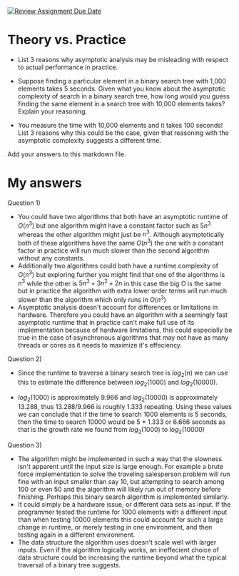 [![Review Assignment Due Date](https://classroom.github.com/assets/deadline-readme-button-24ddc0f5d75046c5622901739e7c5dd533143b0c8e959d652212380cedb1ea36.svg)](https://classroom.github.com/a/FgMJElkj)
# Theory vs. Practice

- List 3 reasons why asymptotic analysis may be misleading with respect to
  actual performance in practice.

- Suppose finding a particular element in a binary search tree with 1,000
  elements takes 5 seconds. Given what you know about the asymptotic complexity
  of search in a binary search tree, how long would you guess finding the same
  element in a search tree with 10,000 elements takes? Explain your reasoning.

- You measure the time with 10,000 elements and it takes 100 seconds! List 3
  reasons why this could be the case, given that reasoning with the asymptotic
  complexity suggests a different time.

Add your answers to this markdown file.

# My answers

Question 1)

- You could have two algorithms that both have an asymptotic runtime of $O(n^3)$ but one algorithm might have a constant factor such as $5n^3$ whereas the other algorithm might just be $n^3$. Although asymptotically both of these algorithms have the same $O(n^3)$ the one with a constant factor in practice will run much slower than the second algorithm without any constants.
- Additionally two algorithms could both have a runtime complexity of $O(n^3)$ but exploring further you might find that one of the algorithms is $n^3$ while the other is $5n^3 + 3n^2 + 2n$ in this case the big O is the same but in practice the algorithm with extra lower order terms will run much slower than the algorithm which only runs in $O(n^3)$
- Asymptotic analysis doesn't account for differences or limitations in hardware. Therefore you could have an algorithm with a seemingly fast asymptotic runtime that in practice can't make full use of its implementation because of hardware limitations, this could especially be true in the case of asynchronous algorithms that may not have as many threads or cores as it needs to maximize it's effeciency.

Question 2)

- Since the runtime to traverse a binary search tree is $log_2(n)$ we can use this to estimate the difference between $log_2(1000)$ and $log_2(10000)$.

- $log_2(1000)$ is approximately 9.966 and $log_2(10000)$ is approximately 13.288, thus 13.288/9.966 is roughly 1.333 repeating. Using these values we can conclude that if the time to search 1000 elements is 5 seconds, then the time to search 10000 would be 5 * 1.333 or 6.666 seconds as that is the growth rate we found from $log_2(1000)$ to $log_2(10000)$

Question 3)

- The algorithm might be implemented in such a way that the slowness isn't apparent until the input size is large enough. For example a brute force implementation to solve the traveling salesperson problem will run fine with an input smaller than say 10, but attempting to search among 100 or even 50 and the algorithm will likely run out of memory before finishing. Perhaps this binary search algorithm is implemented similarly. 
- It could simply be a hardware issue, or different data sets as input. If the programmer tested the runtime for 1000 elements with a different input than when testing 10000 elements this could account for such a large change in runtime, or merely testing in one environment, and then testing again in a different environment.
- The data structure the algorithm uses doesn't scale well with larger inputs. Even if the algorithm logically works, an ineffecient choice of data structure could be increasing the runtime beyond what the typical traversal of a binary tree suggests.